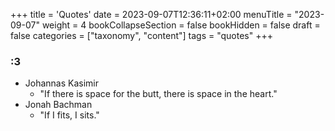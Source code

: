 +++
title = 'Quotes'
date = 2023-09-07T12:36:11+02:00
menuTitle = "2023-09-07"
weight = 4
bookCollapseSection = false
bookHidden = false
draft = false
categories = ["taxonomy", "content"]
tags = "quotes"
+++
### :3
- Johannas Kasimir
  - "If there is space for the butt, there is space in the heart."
- Jonah Bachman
  - "If I fits, I sits."